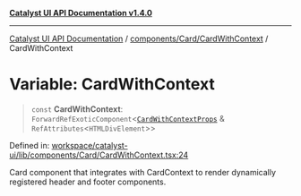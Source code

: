[**Catalyst UI API Documentation v1.4.0**](../../../../README.md)

---

[Catalyst UI API Documentation](../../../../README.md) / [components/Card/CardWithContext](../README.md) / CardWithContext

# Variable: CardWithContext

> `const` **CardWithContext**: `ForwardRefExoticComponent`\<[`CardWithContextProps`](../interfaces/CardWithContextProps.md) & `RefAttributes`\<`HTMLDivElement`\>\>

Defined in: [workspace/catalyst-ui/lib/components/Card/CardWithContext.tsx:24](https://github.com/TheBranchDriftCatalyst/catalyst-ui/blob/main/lib/components/Card/CardWithContext.tsx#L24)

Card component that integrates with CardContext to render
dynamically registered header and footer components.
